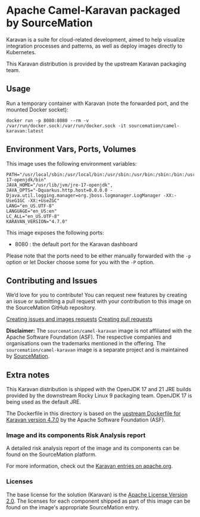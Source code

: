 # Apache Camel-Karavan packaged by SourceMation

Karavan is a suite for cloud-related development, aimed to help visualize
integration processes and patterns, as well as deploy images directly to
Kubernetes.

This Karavan distribution is provided by the upstream Karavan packaging team.

## Usage

Run a temporary container with Karavan (note the forwarded port, and the
mounted Docker socket):

```
docker run -p 8080:8080 --rm -v /var/run/docker.sock:/var/run/docker.sock -it sourcemation/camel-karavan:latest
```

## Environment Vars, Ports, Volumes

This image uses the following environment variables:

```
PATH="/usr/local/sbin:/usr/local/bin:/usr/sbin:/usr/bin:/sbin:/bin:/usr/lib/jvm/jre-17-openjdk/bin"
JAVA_HOME="/usr/lib/jvm/jre-17-openjdk",
JAVA_OPTS="-Dquarkus.http.host=0.0.0.0 -Djava.util.logging.manager=org.jboss.logmanager.LogManager -XX:-UseG1GC -XX:+UseZGC"
LANG="en_US.UTF-8"
LANGUAGE="en_US:en"
LC_ALL="en_US.UTF-8"
KARAVAN_VERSION="4.7.0"
```

This image exposes the following ports: 

- 8080 : the default port for the Karavan dashboard

Please note that the ports need to be either manually forwarded with the
`-p` option or let Docker choose some for you with the `-P` option.

## Contributing and Issues

We’d love for you to contribute! You can request new features by
creating an issue or submitting a pull request with your contribution to
this image on the SourceMation GitHub repository.

[Creating issues and images requests](https://github.com/SourceMation/images/issues/new/choose)
[Creating pull requests](https://github.com/SourceMation/images/compare)

**Disclaimer:** The `sourcemation/camel-karavan` image is not affiliated with
the Apache Software Foundation (ASF). The respective companies and
organisations own the trademarks mentioned in the offering. The
`sourcemation/camel-karavan` image is a separate project and is maintained by
[SourceMation](https://sourcemation.com).

## Extra notes

This Karavan distribution is shipped with the OpenJDK 17 and 21 JRE builds
provided by the downstream Rocky Linux 9 packaging team. OpenJDK 17 is being
used as the default JRE.

The Dockerfile in this directory is based on the [upstream Dockerfile for
Karavan version
4.7.0](https://github.com/apache/camel-karavan/blob/4.7.0/karavan-app/src/main/docker/Dockerfile)
by the Apache Software Foundation (ASF).

### Image and its components Risk Analysis report

A detailed risk analysis report of the image and its components can be found on the SourceMation platform.

For more information, check out the [Karavan entries on
apache.org](https://camel.apache.org/categories/Karavan/).

### Licenses

The base license for the solution (Karavan) is the [Apache License Version
2.0](https://github.com/apache/camel-karavan/blob/main/LICENSE.txt). The
licenses for each component shipped as part of this image can be found on the
image's appropriate SourceMation entry.
